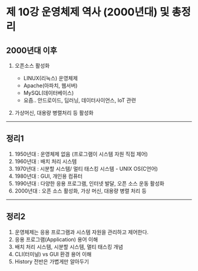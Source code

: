 # 제 10강 운영체제 역사 (2000년대) 및 총정리
## 2000년대 이후 
1. 오픈소스 활성화 
   - LINUX(리눅스) 운영체제
   - Apache(아파치, 웹서버)
   - MySQL(데이터베이스)
   - 요즘.. 안드로이드, 딥러닝, 데이터사이언스, IoT 관련

2. 가상머신, 대용량 병렬처리 등 활성화 

---
## 정리1
1. 1950년대 : 운영체제 없음 (프로그램이 시스템 자원 직접 제어)
2. 1960년대 : 배치 처리 시스템 
3. 1970년대 : 시분할 시스템/ 멀티 태스킹 시스템 - UNIX OS(C언어)
4. 1980년대 : GUI, 개인용 컴퓨터 
5. 1990년대 : 다양한 응용 프로그램, 인터넷 발달, 오픈 소스 운동 활성화 
6. 2000년대 : 오픈 소스 활성화, 가상 머신, 대용량 병렬 처리 등 

---
## 정리2
1. 운영체제는 응용 프로그램과 시스템 자원을 관리하고 제어한다.
2. 응용 프로그램(Application) 용어 이해 
3. 배치 처리 시스템, 시분할 시스템, 멀티 태스킹 개념 
4. CLI(터미널) vs GUI 환경 용어 이해 
5. History 전반은 가볍게만 알아두기 
